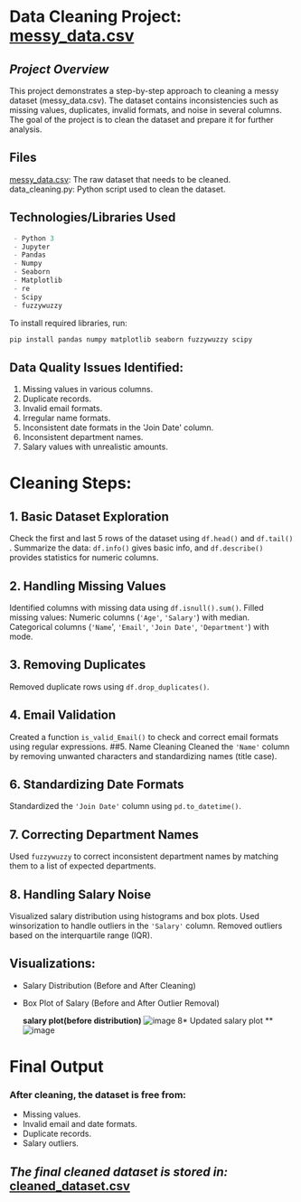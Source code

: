 # **Data Cleaning Project:** [messy_data.csv](https://github.com/user-attachments/files/17174145/messy_data.csv)
## *Project Overview*      
This project demonstrates a step-by-step approach to cleaning a messy dataset (messy_data.csv). The dataset contains inconsistencies such as missing values, duplicates, invalid formats, and noise in several columns. The goal of the project is to clean the dataset and prepare it for further analysis.   
## Files
[messy_data.csv](https://github.com/user-attachments/files/17174145/messy_data.csv): The raw dataset that needs to be cleaned.    
data_cleaning.py: Python script used to clean the dataset.     
## Technologies/Libraries Used  
``` javascript
 - Python 3
 - Jupyter
 - Pandas
 - Numpy
 - Seaborn
 - Matplotlib
 - re 
 - Scipy
 - fuzzywuzzy
 ```

To install required libraries, run:  
```bash
pip install pandas numpy matplotlib seaborn fuzzywuzzy scipy
```
## Data Quality Issues Identified:
1. Missing values in various columns.    
2. Duplicate records.     
3. Invalid email formats.
4. Irregular name formats.
5. Inconsistent date formats in the 'Join Date' column.
6. Inconsistent department names.
7. Salary values with unrealistic amounts.
# Cleaning Steps:
## 1. Basic Dataset Exploration
Check the first and last 5 rows of the dataset using `df.head()` and `df.tail()` .
Summarize the data: `df.info()` gives basic info, and `df.describe()` provides statistics for numeric columns.
## 2. Handling Missing Values
Identified columns with missing data using `df.isnull().sum()`.
Filled missing values:
Numeric columns (`'Age'`, `'Salary'`) with median.
Categorical columns (`'Name`', `'Email'`, `'Join Date'`, `'Department'`) with mode.
## 3. Removing Duplicates
Removed duplicate rows using `df.drop_duplicates()`.
## 4. Email Validation
Created a function `is_valid_Email()` to check and correct email formats using regular expressions.
##5. Name Cleaning
Cleaned the `'Name'` column by removing unwanted characters and standardizing names (title case).
## 6. Standardizing Date Formats
Standardized the `'Join Date'` column using `pd.to_datetime()`.
## 7. Correcting Department Names
Used `fuzzywuzzy` to correct inconsistent department names by matching them to a list of expected departments.
## 8. Handling Salary Noise
Visualized salary distribution using histograms and box plots.
Used winsorization to handle outliers in the `'Salary'` column.
Removed outliers based on the interquartile range (IQR).
## Visualizations:
* Salary Distribution (Before and After Cleaning)
* Box Plot of Salary (Before and After Outlier Removal)

  **salary plot(before distribution)**
![image](https://github.com/user-attachments/assets/60a48898-4787-42f1-8706-e58912612c46)
8* Updated salary plot **
![image](https://github.com/user-attachments/assets/8e374c2c-b581-4f47-b9f8-1776367511ca)

# Final Output
### After cleaning, the dataset is free from:

* Missing values.
* Invalid email and date formats.
* Duplicate records.
* Salary outliers.

  
             
## *The final cleaned dataset is stored in:* [cleaned_dataset.csv](https://github.com/user-attachments/files/17174144/cleaned_dataset.csv)
